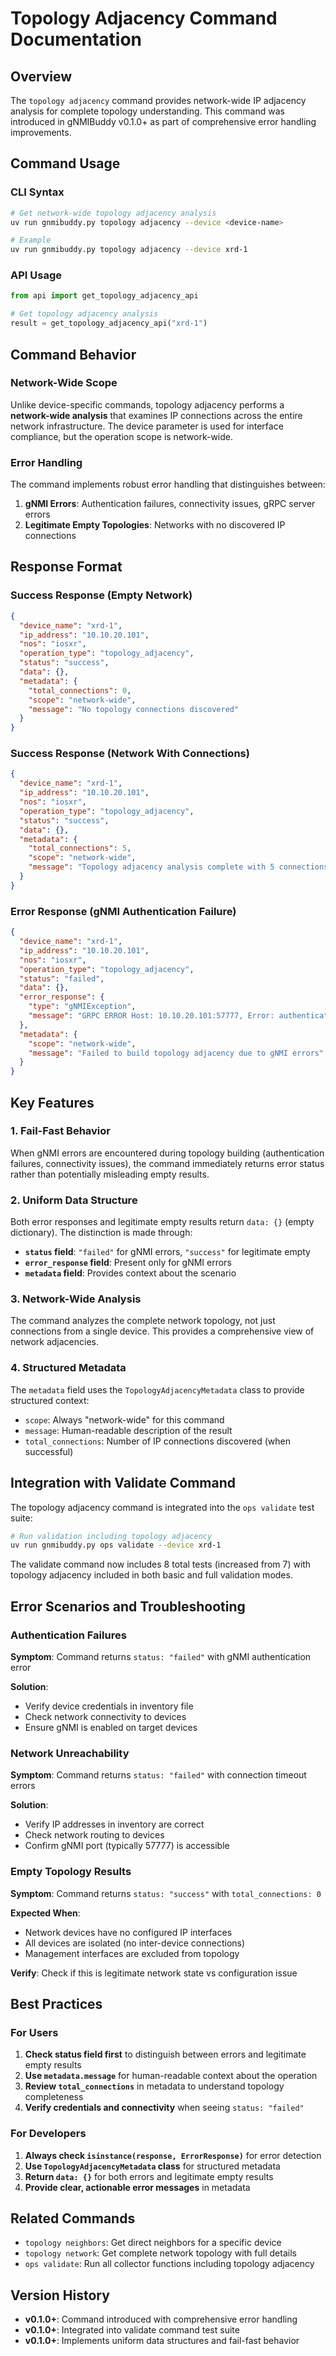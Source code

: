 # Topology Adjacency Command Documentation

## Overview

The `topology adjacency` command provides network-wide IP adjacency analysis for complete topology understanding. This command was introduced in gNMIBuddy v0.1.0+ as part of comprehensive error handling improvements.

## Command Usage

### CLI Syntax

```bash
# Get network-wide topology adjacency analysis
uv run gnmibuddy.py topology adjacency --device <device-name>

# Example
uv run gnmibuddy.py topology adjacency --device xrd-1
```

### API Usage

```python
from api import get_topology_adjacency_api

# Get topology adjacency analysis
result = get_topology_adjacency_api("xrd-1")
```

## Command Behavior

### Network-Wide Scope

Unlike device-specific commands, topology adjacency performs a **network-wide analysis** that examines IP connections across the entire network infrastructure. The device parameter is used for interface compliance, but the operation scope is network-wide.

### Error Handling

The command implements robust error handling that distinguishes between:

1. **gNMI Errors**: Authentication failures, connectivity issues, gRPC server errors
2. **Legitimate Empty Topologies**: Networks with no discovered IP connections

## Response Format

### Success Response (Empty Network)

```json
{
  "device_name": "xrd-1",
  "ip_address": "10.10.20.101",
  "nos": "iosxr",
  "operation_type": "topology_adjacency",
  "status": "success",
  "data": {},
  "metadata": {
    "total_connections": 0,
    "scope": "network-wide",
    "message": "No topology connections discovered"
  }
}
```

### Success Response (Network With Connections)

```json
{
  "device_name": "xrd-1",
  "ip_address": "10.10.20.101",
  "nos": "iosxr",
  "operation_type": "topology_adjacency",
  "status": "success",
  "data": {},
  "metadata": {
    "total_connections": 5,
    "scope": "network-wide",
    "message": "Topology adjacency analysis complete with 5 connections"
  }
}
```

### Error Response (gNMI Authentication Failure)

```json
{
  "device_name": "xrd-1",
  "ip_address": "10.10.20.101",
  "nos": "iosxr",
  "operation_type": "topology_adjacency",
  "status": "failed",
  "data": {},
  "error_response": {
    "type": "gNMIException",
    "message": "GRPC ERROR Host: 10.10.20.101:57777, Error: authentication failed"
  },
  "metadata": {
    "scope": "network-wide",
    "message": "Failed to build topology adjacency due to gNMI errors"
  }
}
```

## Key Features

### 1. Fail-Fast Behavior

When gNMI errors are encountered during topology building (authentication failures, connectivity issues), the command immediately returns error status rather than potentially misleading empty results.

### 2. Uniform Data Structure

Both error responses and legitimate empty results return `data: {}` (empty dictionary). The distinction is made through:

- **`status` field**: `"failed"` for gNMI errors, `"success"` for legitimate empty
- **`error_response` field**: Present only for gNMI errors
- **`metadata` field**: Provides context about the scenario

### 3. Network-Wide Analysis

The command analyzes the complete network topology, not just connections from a single device. This provides a comprehensive view of network adjacencies.

### 4. Structured Metadata

The `metadata` field uses the `TopologyAdjacencyMetadata` class to provide structured context:

- `scope`: Always "network-wide" for this command
- `message`: Human-readable description of the result
- `total_connections`: Number of IP connections discovered (when successful)

## Integration with Validate Command

The topology adjacency command is integrated into the `ops validate` test suite:

```bash
# Run validation including topology adjacency
uv run gnmibuddy.py ops validate --device xrd-1
```

The validate command now includes 8 total tests (increased from 7) with topology adjacency included in both basic and full validation modes.

## Error Scenarios and Troubleshooting

### Authentication Failures

**Symptom**: Command returns `status: "failed"` with gNMI authentication error

**Solution**:

- Verify device credentials in inventory file
- Check network connectivity to devices
- Ensure gNMI is enabled on target devices

### Network Unreachability

**Symptom**: Command returns `status: "failed"` with connection timeout errors

**Solution**:

- Verify IP addresses in inventory are correct
- Check network routing to devices
- Confirm gNMI port (typically 57777) is accessible

### Empty Topology Results

**Symptom**: Command returns `status: "success"` with `total_connections: 0`

**Expected When**:

- Network devices have no configured IP interfaces
- All devices are isolated (no inter-device connections)
- Management interfaces are excluded from topology

**Verify**: Check if this is legitimate network state vs configuration issue

## Best Practices

### For Users

1. **Check status field first** to distinguish between errors and legitimate empty results
2. **Use `metadata.message`** for human-readable context about the operation
3. **Review `total_connections`** in metadata to understand topology completeness
4. **Verify credentials and connectivity** when seeing `status: "failed"`

### For Developers

1. **Always check `isinstance(response, ErrorResponse)`** for error detection
2. **Use `TopologyAdjacencyMetadata` class** for structured metadata
3. **Return `data: {}`** for both errors and legitimate empty results
4. **Provide clear, actionable error messages** in metadata

## Related Commands

- `topology neighbors`: Get direct neighbors for a specific device
- `topology network`: Get complete network topology with full details
- `ops validate`: Run all collector functions including topology adjacency

## Version History

- **v0.1.0+**: Command introduced with comprehensive error handling
- **v0.1.0+**: Integrated into validate command test suite
- **v0.1.0+**: Implements uniform data structures and fail-fast behavior
